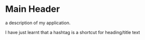 # Main Header

a description of my application.

I have just learnt that a hashtag is a shortcut for heading/title text
